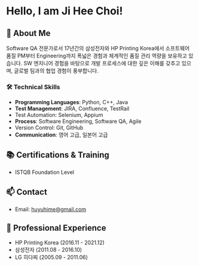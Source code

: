 # Hello, I am Ji Hee Choi!

## 👋 About Me
Software QA 전문가로서 17년간의 삼성전자와 HP Printing Korea에서 소프트웨어 품질 PM부터 Engineering까지  폭넓은 경험과 체계적인 품질 관리 역량을 보유하고 있습니다. SW 엔지니어 경험을 바탕으로 개발 프로세스에 대한 깊은 이해를 갖추고 있으며, 글로벌 팀과의 협업 경험이 풍부합니다.

### 🛠 Technical Skills
- **Programming Languages**: Python, C++, Java
- **Test Management**: JIRA, Confluence, TestRail
- Test Automation: Selenium, Appium
- **Process**: Software Engineering, Software QA, Agile
- Version Control: Git, GitHub
- **Communication**: 영어 고급, 일본어 고급

## 📚 Certifications & Training
- ISTQB Foundation Level

## 📫 Contact
- Email: huyuhime@gmail.com

## 🔗 Professional Experience
- HP Printing Korea (2016.11 - 2021.12)
- 삼성전자 (2011.08 - 2016.10)
- LG 히다찌 (2005.09 - 2011.06)
